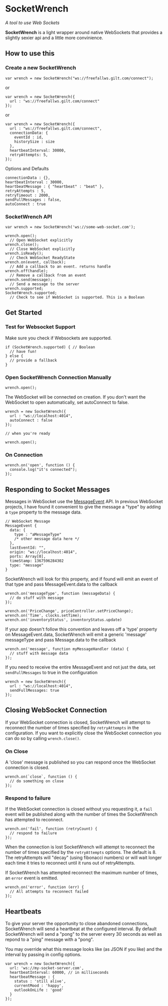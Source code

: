# SocketWrench

*A tool to use Web Sockets*

**SocketWrench** is a light wrapper around native WebSockets that provides a slightly sexier api and a little more convinience.

## How to use this

### Create a new SocketWrench

    var wrench = new SocketWrench("ws://freefallws.gilt.com/connect");

or

    var wrench = new SocketWrench({
      url : "ws://freefallws.gilt.com/connect"
    });

or

    var wrench = new SocketWrench({
      url : "ws://freefallws.gilt.com/connect",
      connectionData: {
        eventId : id,
        historySize : size
      },
      heartbeatInterval: 30000,
      retryAttempts: 5,
    });


Options and Defaults

    connectionData : {},
    heartbeatInterval : 30000,
    heartbeatMessage : { "heartbeat" : "beat" },
    retryAttempts : 5,
    retryTimeout : 2000,
    sendFullMessages : false,
    autoConnect : true

### SocketWrench API

    var wrench = new SocketWrench('ws://some-web-socket.com');

    wrench.open();
      // Open WebSocket explicitly
    wrench.close();
      // Close WebSocket explicitly
    wrench.isReady();
      // Check WebSocket ReadyState
    wrench.on(event, callback);
      // Add a callback to an event. returns handle
    wrench.off(handle);
      // Remove a callback from an event
    wrench.send(message);
      // Send a message to the server
    wrench.supported;
    SocketWrench.supported;
      // Check to see if WebSocket is supported. This is a Boolean

## Get Started

### Test for Websocket Support

Make sure you check if Websockets are supported.

    if (SocketWrench.supported) { // Boolean
      // have fun!
    } else {
      // provide a fallback
    }

### Open SocketWrench Connection Manually

    wrench.open();

The WebSocket will be connected on creation. If you don't want the WebSocket to open automatically, set autoConnect to false.

    wrench = new SocketWrench({
      url : "ws://localhost:4014",
      autoConnect : false
    });

    // when you're ready

    wrench.open();

### On Connection

    wrench.on('open', function () {
      console.log("it's connected");
    });

## Responding to Socket Messages

Messages in WebSocket use the [MessageEvent](http://www.w3.org/TR/2008/WD-html5-20080610/comms.html#messageevent) API. In previous WebSocket projects, I have found it convenient to give the message a "type" by adding a `type` property to the message data.

    // WebSocket Message
    MessageEvent {
      data: {
        type : "aMessageType"
        /* other message data here */
      },
      lastEventId: "",
      origin: "ws://localhost:4014",
      ports: Array[0],
      timeStamp: 1367596284302
      type: "message"
    }

SocketWrench will look for this property, and if found will emit an event of that type and pass MessageEvent.data to the callback

    wrench.on('messageType', function (messageData) {
      // do stuff with message
    });

    wrench.on('PriceChange', priceController.setPriceChange);
    wrench.on('Time', clocks.setTime);
    wrench.on('inventoryStatus', inventoryStatus.update)

If your app doesn't follow this convention and leaves off
a 'type' property on MessageEvent.data, SocketWrench will emit
a generic 'message' messageType and pass Message.data to the callback

    wrench.on('message', function myMessageHandler (data) {
      // stuff with message data
    });

If you need to receive the entire MessageEvent and not just the data, set `sendFullMessages` to true in the configuration

    wrench = new SocketWrench({
      url : "ws://localhost:4014",
      sendFullMessages: true
    });

## Closing WebSocket Connection

If your WebSocket connection is closed, SocketWrench will attempt to reconnect the number of times specified by `retryAttempts` in the configuration. If you want to explicitly close the WebSocket connection you can do so by calling `wrench.close()`.

### On Close

A 'close' message is published so you can respond once the WebSocket
connection is closed.

    wrench.on(`close`, function () {
      // do something on close
    });

### Respond to failure

If the WebSocket connection is closed without you requesting it, a `fail`
event will be published along with the number of times the SocketWrench has
attempted to reconnect.

    wrench.on('fail', function (retryCount) {
      // respond to failure
    });

When the connection is lost SocketWrench will attempt to reconnect the number of times specified by the `retryAttempts` options. The default is 8. The retryAttempts will "decay" (using fibonacci numbers) or will wait longer each time it tries to reconnect until it runs out of retryAttempts.

If SocketWrench has attempted reconnect the maximum number of times, an
`error` event is emitted.

    wrench.on('error', function (err) {
      // All attempts to reconnect failed
    });

## Heartbeats

To give your server the opportunity to close abandoned connections, SocketWrench will send a heartbeat at the configured interval. By default SocketWrench will send a "pong" to the server every 30 seconds as well as repond to a "ping" message with a "pong".

You may override what this message looks like (as JSON if you like) and the interval by passing in config options.

    var wrench = new SocketWrench({
      url: 'ws://my-socket-server.com',
      heartbeatInterval: 60000, // in milliseconds
      heartbeatMessage : {
        status : 'still alive',
        currentMood : 'happy',
        outlookOnLife : 'good'
      }
    });